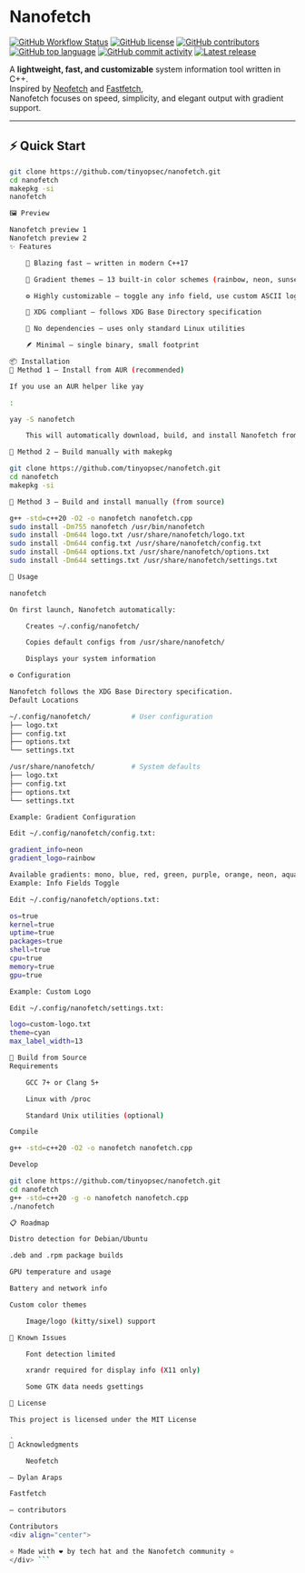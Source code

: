 # Nanofetch

[![GitHub Workflow Status](https://img.shields.io/github/actions/workflow/status/tinyopsec/nanofetch/ci.yml)](https://github.com/tinyopsec/nanofetch/actions)
[![GitHub license](https://img.shields.io/github/license/tinyopsec/nanofetch)](LICENSE)
[![GitHub contributors](https://img.shields.io/github/contributors/tinyopsec/nanofetch)](https://github.com/tinyopsec/nanofetch/graphs/contributors)
[![GitHub top language](https://img.shields.io/github/languages/top/tinyopsec/nanofetch?logo=c%2B%2B)](https://github.com/tinyopsec/nanofetch)
[![GitHub commit activity](https://img.shields.io/github/commit-activity/m/tinyopsec/nanofetch)](https://github.com/tinyopsec/nanofetch/commits)
[![Latest release](https://img.shields.io/github/v/release/tinyopsec/nanofetch?logo=github)](https://github.com/tinyopsec/nanofetch/releases)

A **lightweight, fast, and customizable** system information tool written in C++.  
Inspired by [Neofetch](https://github.com/dylanaraps/neofetch) and [Fastfetch](https://github.com/fastfetch-cli/fastfetch),  
Nanofetch focuses on speed, simplicity, and elegant output with gradient support.

---

## ⚡ Quick Start

```bash
git clone https://github.com/tinyopsec/nanofetch.git
cd nanofetch
makepkg -si
nanofetch

🖼️ Preview

Nanofetch preview 1
Nanofetch preview 2
✨ Features

    🚀 Blazing fast — written in modern C++17

    🎨 Gradient themes — 13 built-in color schemes (rainbow, neon, sunset, etc.)

    ⚙️ Highly customizable — toggle any info field, use custom ASCII logos

    📁 XDG compliant — follows XDG Base Directory specification

    🔧 No dependencies — uses only standard Linux utilities

    🪶 Minimal — single binary, small footprint

📦 Installation
🧩 Method 1 — Install from AUR (recommended)

If you use an AUR helper like yay

:

yay -S nanofetch

    This will automatically download, build, and install Nanofetch from AUR.

🧰 Method 2 — Build manually with makepkg

git clone https://github.com/tinyopsec/nanofetch.git
cd nanofetch
makepkg -si

🧱 Method 3 — Build and install manually (from source)

g++ -std=c++20 -O2 -o nanofetch nanofetch.cpp
sudo install -Dm755 nanofetch /usr/bin/nanofetch
sudo install -Dm644 logo.txt /usr/share/nanofetch/logo.txt
sudo install -Dm644 config.txt /usr/share/nanofetch/config.txt
sudo install -Dm644 options.txt /usr/share/nanofetch/options.txt
sudo install -Dm644 settings.txt /usr/share/nanofetch/settings.txt

🚀 Usage

nanofetch

On first launch, Nanofetch automatically:

    Creates ~/.config/nanofetch/

    Copies default configs from /usr/share/nanofetch/

    Displays your system information

⚙️ Configuration

Nanofetch follows the XDG Base Directory specification.
Default Locations

~/.config/nanofetch/          # User configuration
├── logo.txt
├── config.txt
├── options.txt
└── settings.txt

/usr/share/nanofetch/         # System defaults
├── logo.txt
├── config.txt
├── options.txt
└── settings.txt

Example: Gradient Configuration

Edit ~/.config/nanofetch/config.txt:

gradient_info=neon
gradient_logo=rainbow

Available gradients: mono, blue, red, green, purple, orange, neon, aqua, sunset, forest, rainbow, magenta, gray
Example: Info Fields Toggle

Edit ~/.config/nanofetch/options.txt:

os=true
kernel=true
uptime=true
packages=true
shell=true
cpu=true
memory=true
gpu=true

Example: Custom Logo

Edit ~/.config/nanofetch/settings.txt:

logo=custom-logo.txt
theme=cyan
max_label_width=13

🧰 Build from Source
Requirements

    GCC 7+ or Clang 5+

    Linux with /proc

    Standard Unix utilities (optional)

Compile

g++ -std=c++20 -O2 -o nanofetch nanofetch.cpp

Develop

git clone https://github.com/tinyopsec/nanofetch.git
cd nanofetch
g++ -std=c++20 -g -o nanofetch nanofetch.cpp
./nanofetch

📋 Roadmap

Distro detection for Debian/Ubuntu

.deb and .rpm package builds

GPU temperature and usage

Battery and network info

Custom color themes

    Image/logo (kitty/sixel) support

🐛 Known Issues

    Font detection limited

    xrandr required for display info (X11 only)

    Some GTK data needs gsettings

📜 License

This project is licensed under the MIT License

.
🙏 Acknowledgments

    Neofetch

— Dylan Araps

Fastfetch

— contributors

Contributors
<div align="center">

⭐ Made with ❤️ by tech hat and the Nanofetch community ⭐
</div> ```
